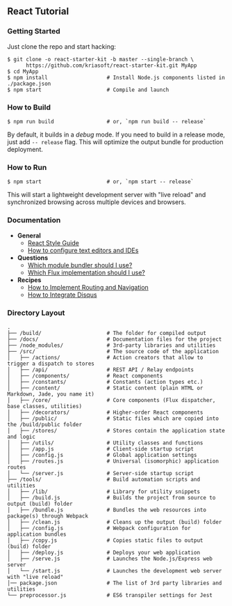 ## React Tutorial

### Getting Started

Just clone the repo and start hacking:

```shell
$ git clone -o react-starter-kit -b master --single-branch \
      https://github.com/kriasoft/react-starter-kit.git MyApp
$ cd MyApp
$ npm install                   # Install Node.js components listed in ./package.json
$ npm start                     # Compile and launch
```

### How to Build

```shell
$ npm run build                 # or, `npm run build -- release`
```

By default, it builds in a *debug* mode. If you need to build in a release
mode, just add `-- release` flag. This will optimize the output bundle for
production deployment.

### How to Run

```shell
$ npm start                     # or, `npm start -- release`
```

This will start a lightweight development server with "live reload" and
synchronized browsing across multiple devices and browsers.

### Documentation

  * **General**
    - [React Style Guide](./docs/react-style-guide.md)
    - [How to configure text editors and IDEs](./docs/how-to-configure-text-editors.md)
  * **Questions**
    - [Which module bundler should I use?](https://github.com/kriasoft/react-starter-kit/issues/3)
    - [Which Flux implementation should I use?](https://github.com/kriasoft/react-starter-kit/issues/22)
  * **Recipes**
    - [How to Implement Routing and Navigation](./docs/recipes/how-to-implement-routing.md)
    - [How to Integrate Disqus](./docs/recipes/how-to-integrate-disqus.md)

### Directory Layout

```
.
├── /build/                     # The folder for compiled output
├── /docs/                      # Documentation files for the project
├── /node_modules/              # 3rd-party libraries and utilities
├── /src/                       # The source code of the application
│   ├── /actions/               # Action creators that allow to trigger a dispatch to stores
│   ├── /api/                   # REST API / Relay endpoints
│   ├── /components/            # React components
│   ├── /constants/             # Constants (action types etc.)
│   ├── /content/               # Static content (plain HTML or Markdown, Jade, you name it)
│   ├── /core/                  # Core components (Flux dispatcher, base classes, utilities)
│   ├── /decorators/            # Higher-order React components
│   ├── /public/                # Static files which are copied into the /build/public folder
│   ├── /stores/                # Stores contain the application state and logic
│   ├── /utils/                 # Utility classes and functions
│   ├── /app.js                 # Client-side startup script
│   ├── /config.js              # Global application settings
│   ├── /routes.js              # Universal (isomorphic) application routes
│   └── /server.js              # Server-side startup script
├── /tools/                     # Build automation scripts and utilities
│   ├── /lib/                   # Library for utility snippets
│   ├── /build.js               # Builds the project from source to output (build) folder
│   ├── /bundle.js              # Bundles the web resources into package(s) through Webpack
│   ├── /clean.js               # Cleans up the output (build) folder
│   ├── /config.js              # Webpack configuration for application bundles
│   ├── /copy.js                # Copies static files to output (build) folder
│   ├── /deploy.js              # Deploys your web application
│   ├── /serve.js               # Launches the Node.js/Express web server
│   └── /start.js               # Launches the development web server with "live reload"
│── package.json                # The list of 3rd party libraries and utilities
└── preprocessor.js             # ES6 transpiler settings for Jest
```
